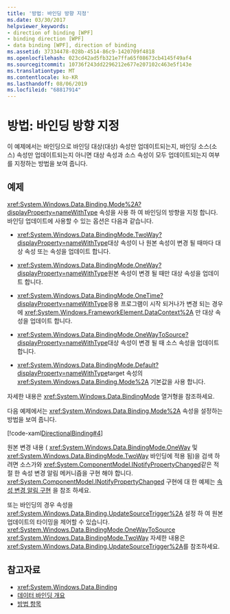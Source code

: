```yaml
---
title: '방법: 바인딩 방향 지정'
ms.date: 03/30/2017
helpviewer_keywords:
- direction of binding [WPF]
- binding direction [WPF]
- data binding [WPF], direction of binding
ms.assetid: 37334478-028b-4514-86c9-1420709f4818
ms.openlocfilehash: 023cd42ad5fb321e7ffa65f08673cb4145f49af4
ms.sourcegitcommit: 10736f243dd2296212e677e207102c463e5f143e
ms.translationtype: MT
ms.contentlocale: ko-KR
ms.lasthandoff: 08/06/2019
ms.locfileid: "68817914"
---
```

# <a name="how-to-specify-the-direction-of-the-binding"></a>방법: 바인딩 방향 지정

이 예제에서는 바인딩으로 바인딩 대상(대상) 속성만 업데이트되는지, 바인딩 소스(소스) 속성만 업데이트되는지 아니면 대상 속성과 소스 속성이 모두 업데이트되는지 여부를 지정하는 방법을 보여 줍니다.  
  
## <a name="example"></a>예제  
 <xref:System.Windows.Data.Binding.Mode%2A?displayProperty=nameWithType> 속성을 사용 하 여 바인딩의 방향을 지정 합니다. 바인딩 업데이트에 사용할 수 있는 옵션은 다음과 같습니다.  
  
- <xref:System.Windows.Data.BindingMode.TwoWay?displayProperty=nameWithType>대상 속성이 나 원본 속성이 변경 될 때마다 대상 속성 또는 속성을 업데이트 합니다.  
  
- <xref:System.Windows.Data.BindingMode.OneWay?displayProperty=nameWithType>원본 속성이 변경 될 때만 대상 속성을 업데이트 합니다.  
  
- <xref:System.Windows.Data.BindingMode.OneTime?displayProperty=nameWithType>응용 프로그램이 시작 되거나가 변경 되는 경우에 <xref:System.Windows.FrameworkElement.DataContext%2A> 만 대상 속성을 업데이트 합니다.  
  
- <xref:System.Windows.Data.BindingMode.OneWayToSource?displayProperty=nameWithType>대상 속성이 변경 될 때 소스 속성을 업데이트 합니다.  
  
- <xref:System.Windows.Data.BindingMode.Default?displayProperty=nameWithType>target 속성의 <xref:System.Windows.Data.Binding.Mode%2A> 기본값을 사용 합니다.  
  
 자세한 내용은 <xref:System.Windows.Data.BindingMode> 열거형을 참조하세요.  
  
 다음 예제에서는 <xref:System.Windows.Data.Binding.Mode%2A> 속성을 설정하는 방법을 보여 줍니다.  
  
 [!code-xaml[DirectionalBinding#4](~/samples/snippets/csharp/VS_Snippets_Wpf/DirectionalBinding/CSharp/Page1.xaml#4)]  
  
 원본 변경 내용 ( <xref:System.Windows.Data.BindingMode.OneWay> 및 <xref:System.Windows.Data.BindingMode.TwoWay> 바인딩에 적용 됨)을 검색 하려면 소스가와 <xref:System.ComponentModel.INotifyPropertyChanged>같은 적절 한 속성 변경 알림 메커니즘을 구현 해야 합니다. <xref:System.ComponentModel.INotifyPropertyChanged> 구현에 대 한 예제는 [속성 변경 알림 구현](how-to-implement-property-change-notification.md) 을 참조 하세요.  
  
 또는 바인딩의 경우 속성을 <xref:System.Windows.Data.Binding.UpdateSourceTrigger%2A> 설정 하 여 원본 업데이트의 타이밍을 제어할 수 있습니다. <xref:System.Windows.Data.BindingMode.OneWayToSource> <xref:System.Windows.Data.BindingMode.TwoWay> 자세한 내용은 <xref:System.Windows.Data.Binding.UpdateSourceTrigger%2A>를 참조하세요.  
  
## <a name="see-also"></a>참고자료

- <xref:System.Windows.Data.Binding>
- [데이터 바인딩 개요](data-binding-overview.md)
- [방법 항목](data-binding-how-to-topics.md)
